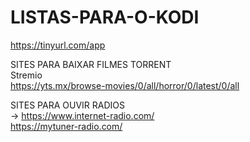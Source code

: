 # LISTAS-PARA-O-KODI
https://tinyurl.com/app

SITES PARA BAIXAR FILMES TORRENT
<br>
Stremio
<br>
https://yts.mx/browse-movies/0/all/horror/0/latest/0/all

SITES PARA OUVIR RADIOS
<br>
-> https://www.internet-radio.com/
<br>
https://mytuner-radio.com/

